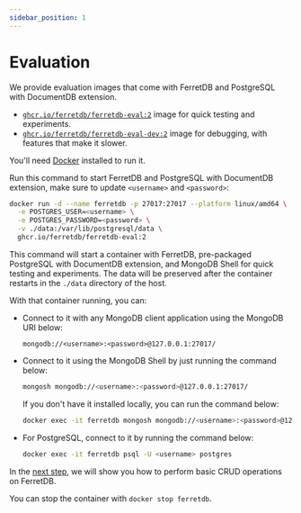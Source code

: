 ```yaml
---
sidebar_position: 1
---
```


# Evaluation

We provide evaluation images that come with FerretDB and PostgreSQL with DocumentDB extension.

- [`ghcr.io/ferretdb/ferretdb-eval:2`](https://ghcr.io/ferretdb/ferretdb-eval:2) image for quick testing and experiments.
- [`ghcr.io/ferretdb/ferretdb-eval-dev:2`](https://ghcr.io/ferretdb/ferretdb-eval-dev:2) image for debugging, with features that make it slower.

You'll need [Docker](https://docs.docker.com/get-docker/) installed to run it.

Run this command to start FerretDB and PostgreSQL with DocumentDB extension,
make sure to update `<username>` and `<password>`:

```sh
docker run -d --name ferretdb -p 27017:27017 --platform linux/amd64 \
  -e POSTGRES_USER=<username> \
  -e POSTGRES_PASSWORD=<password> \
  -v ./data:/var/lib/postgresql/data \
  ghcr.io/ferretdb/ferretdb-eval:2
```

This command will start a container with FerretDB, pre-packaged PostgreSQL with DocumentDB extension, and MongoDB Shell for quick testing and experiments.
The data will be preserved after the container restarts in the `./data` directory of the host.

With that container running, you can:

- Connect to it with any MongoDB client application using the MongoDB URI below:

  ```text
  mongodb://<username>:<password>@127.0.0.1:27017/
  ```

- Connect to it using the MongoDB Shell by just running the command below:

  ```sh
  mongosh mongodb://<username>:<password>@127.0.0.1:27017/
  ```

  If you don't have it installed locally, you can run the command below:

  ```sh
  docker exec -it ferretdb mongosh mongodb://<username>:<password>@127.0.0.1:27017/
  ```

- For PostgreSQL, connect to it by running the command below:

  ```sh
  docker exec -it ferretdb psql -U <username> postgres
  ```

In the [next step](usage/concepts.md), we will show you how to perform basic CRUD operations on FerretDB.

You can stop the container with `docker stop ferretdb`.
